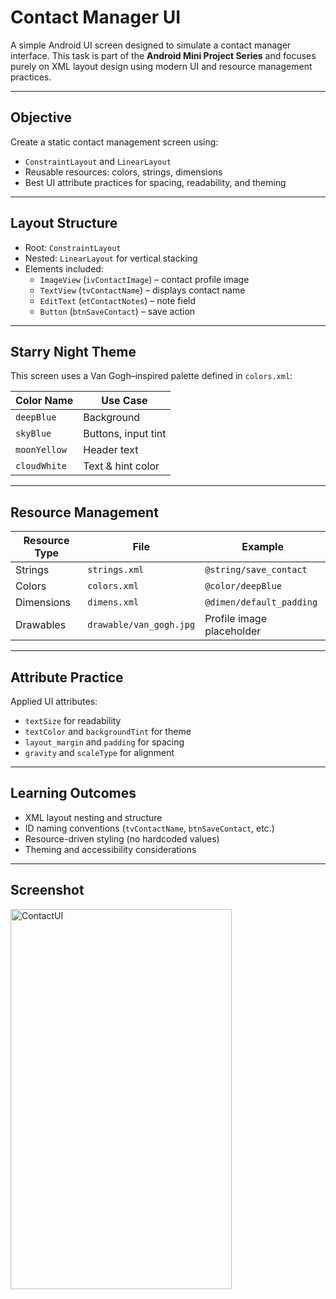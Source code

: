 # Contact Manager UI

A simple Android UI screen designed to simulate a contact manager interface. This task is part of the **Android Mini Project Series** and focuses purely on XML layout design using modern UI and resource management practices.

---

##  Objective

Create a static contact management screen using:
- `ConstraintLayout` and `LinearLayout`
- Reusable resources: colors, strings, dimensions
- Best UI attribute practices for spacing, readability, and theming

---

##  Layout Structure

- Root: `ConstraintLayout`
- Nested: `LinearLayout` for vertical stacking
- Elements included:
  - `ImageView` (`ivContactImage`) – contact profile image
  -  `TextView` (`tvContactName`) – displays contact name
  -  `EditText` (`etContactNotes`) – note field
  - `Button` (`btnSaveContact`) – save action

---

##  Starry Night Theme

This screen uses a Van Gogh–inspired palette defined in `colors.xml`:

| Color Name     | Use Case         |
|----------------|------------------|
| `deepBlue`     | Background        |
| `skyBlue`      | Buttons, input tint |
| `moonYellow`   | Header text       |
| `cloudWhite`   | Text & hint color |

---

##  Resource Management

| Resource Type | File | Example |
|---------------|------|---------|
| Strings       | `strings.xml` | `@string/save_contact` |
| Colors        | `colors.xml`  | `@color/deepBlue` |
| Dimensions    | `dimens.xml`  | `@dimen/default_padding` |
| Drawables     | `drawable/van_gogh.jpg` | Profile image placeholder |

---

##  Attribute Practice

Applied UI attributes:
- `textSize` for readability
- `textColor` and `backgroundTint` for theme
- `layout_margin` and `padding` for spacing
- `gravity` and `scaleType` for alignment

---


##  Learning Outcomes

- XML layout nesting and structure
- ID naming conventions (`tvContactName`, `btnSaveContact`, etc.)
- Resource-driven styling (no hardcoded values)
- Theming and accessibility considerations

---
##  Screenshot
<img width="354" height="608" alt="ContactUI" src="https://github.com/user-attachments/assets/5a02fd1a-eeb3-4d32-b0d4-0312e00d7cfd" />


